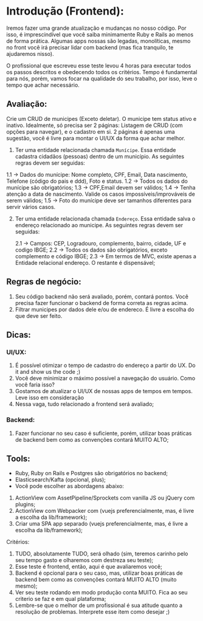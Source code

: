 # Introdução (Frontend):

Iremos fazer uma grande atualização e mudanças no nosso código. Por isso, é imprescindível que você saiba minimamente Ruby e Rails ao menos de forma prática. Algumas apps nossas são legadas, monolíticas, mesmo no front você irá precisar lidar com backend (mas fica tranquilo, te ajudaremos nisso).

O profissional que escreveu esse teste levou 4 horas para executar todos os passos descritos e obedecendo todos os critérios. Tempo é fundamental para nós, porém, vamos focar na qualidade do seu trabalho, por isso, leve o tempo que achar necessário.

## Avaliação:

Crie um CRUD de municipes (Exceto deletar). O municipe tem status ativo e inativo. Idealmente, só precisa ser 2 páginas: Listagem de CRUD (com opções para navegar), e o cadastro em si. 2 páginas é apenas uma sugestão, você é livre para montar o UI/UX da forma que achar melhor.

1. Ter uma entidade relacionada chamada `Munícipe`. Essa entidade cadastra cidadãos (pessoas) dentro de um município. As
   seguintes regras devem ser seguidas:

  1.1 -> Dados do munícipe: Nome completo, CPF, Email, Data nascimento, Telefone (código do pais e ddd), Foto e status.
  1.2 -> Todos os dados do munícipe são obrigatórios;
  1.3 -> CPF,Email devem ser válidos;
  1.4 -> Tenha atenção a data de nascimento. Valide os casos impossíveis/improváveis de serem válidos;
  1.5 -> Foto do munícipe deve ser tamanhos diferentes para servir vários casos.

2. Ter uma entidade relacionada chamada `Endereço`. Essa entidade salva o endereço relacionado ao municipe. As seguintes
   regras devem ser seguidas:

   2.1 -> Campos: CEP, Logradouro, complemento, bairro, cidade, UF e codigo IBGE;
   2.2 -> Todos os dados são obrigatórios, exceto complemento e código IBGE;
   2.3 -> Em termos de MVC, existe apenas a Entidade relacional endereço. O restante é dispensável;

## Regras de negócio:

1. Seu código backend não será avaliado, porém, contará pontos. Você precisa fazer funcionar o backend de forma correta as regras acima.
2. Filtrar municipes por dados dele e/ou de endereco. É livre a escolha do que deve ser feito.

## Dicas:

### UI/UX:
  1. É possível otimizar o tempo de cadastro do endereço a partir do UX. Do it and show us the code ;)
  2. Você deve minimizar o máximo possível a navegação do usuário. Como você faria isso?
  3. Gostamos de atualizar o UI/UX de nossas apps de tempos em tempos. Leve isso em consideração
  4. Nessa vaga, tudo relacionado a frontend será avaliado;

### Backend:
  1. Fazer funcionar no seu caso é suficiente, porém, utilizar boas práticas de backend bem como as convenções contará MUITO ALTO;

## Tools:

- Ruby, Ruby on Rails e Postgres são obrigatórios no backend;
- Elasticsearch/Kafta (opcional, plus);
- Você pode escolher as abordagens abaixo:

1. ActionView com AssetPipeline/Sprockets com vanilla JS ou jQuery com plugins;
2. ActionView com Webpacker com (vuejs preferencialmente, mas, é livre a escolha da lib/framework);
3. Criar uma SPA app separado (vuejs preferencialmente, mas, é livre a escolha da lib/framework);

Critérios:

1. TUDO, absolutamente TUDO, será olhado (sim, teremos carinho pelo seu tempo gasto e olharemos com destreza seu teste);
2. Esse teste é frontend, então, aqui é que avaliaremos você;
3. Backend é opcional para o seu caso, mas, utilizar boas práticas de backend bem como as convenções contará MUITO ALTO (muito mesmo);
4. Ver seu teste rodando em modo produção conta MUITO. Fica ao seu criterio se faz e em qual plataforma;
5. Lembre-se que o melhor de um profissional é sua atitude quanto a resolução de problemas. Interprete esse item como desejar ;)
